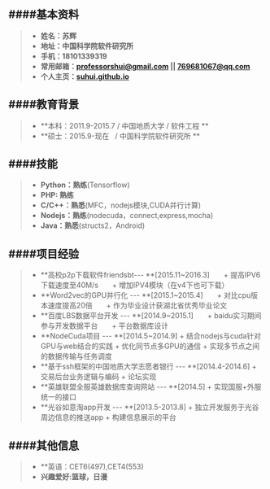 ####基本资料
---
>+ **姓名：苏辉**
>+ **地址：中国科学院软件研究所**
>+ **手机：18101339319**
>+ **常用邮箱：professorshui@gmail.com || 769681067@qq.com**
>+ **个人主页：[suhui.github.io](http://suhui.github.io)**

####教育背景
---
>+ **本科：2011.9-2015.7 / 中国地质大学 / 软件工程 **
>+ **硕士：2015.9-现在    / 中国科学院软件研究所 **


####技能
---
>+ **Python：熟练**(Tensorflow)
>+ **PHP: 熟练**
>+ **C/C++：熟悉**(MFC，nodejs模块,CUDA并行计算)
>+ **Nodejs：熟练**(nodecuda，connect,express,mocha)
>+ **Java：熟悉**(structs2，Android)


####项目经验
---
> + **高校p2p下载软件friendsbt--- **[2015.11~2016.3]
>       + 提高IPV6下载速度至40M/s
>       + 增加IPV4模块（在v4下也可下载）
> + **Word2vec的GPU并行化 --- **[2015.1~2015.4]
>       + 对比cpu版本速度提高20倍
>       + 作为毕业设计获湖北省优秀毕业论文
> + **百度LBS数据平台开发 --- **[2014.9~2015.1]
>       + baidu实习期间参与开发数据平台
>       + 平台数据库设计
> + **NodeCuda项目 --- **[2014.5~2014.9]
>       + 结合nodejs与cuda针对GPU与web结合的实践
>       + 优化同节点多GPU的通信
>       + 实现多节点之间的数据传输与任务调度
> + **基于ssh框架的中国地质大学志愿者银行 --- **[2014.4-2014.6]
>       + 交易后台业务逻辑与编码
>       + 论坛实现
> + **英雄联盟全服英雄数据库查询网站 --- **[2014.5]
>       + 实现国服+外服统一的接口
> + **光谷如意淘app开发 --- **[2013.5-2013.8]
>       + 独立开发服务于光谷周边信息的推送app
>       + 构建信息展示的平台

####其他信息
---
>+ **英语：CET6(497),CET4(553)
>+ **兴趣爱好:篮球，日漫**

